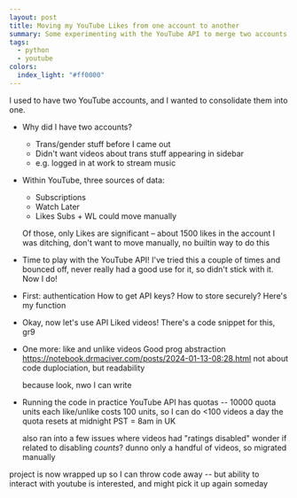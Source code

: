 ```yaml
---
layout: post
title: Moving my YouTube Likes from one account to another
summary: Some experimenting with the YouTube API to merge two accounts into one.
tags: 
  - python
  - youtube
colors:
  index_light: "#ff0000"
---
```

I used to have two YouTube accounts, and I wanted to consolidate them into one.

* Why did I have two accounts?
  * Trans/gender stuff before I came out
  * Didn't want videos about trans stuff appearing in sidebar
  * e.g. logged in at work to stream music

* Within YouTube, three sources of data:
  * Subscriptions
  * Watch Later
  * Likes
  Subs + WL could move manually
  
  Of those, only Likes are significant – about 1500 likes in the account I was ditching, don't want to move manually, no builtin way to do this

* Time to play with the YouTube API!
  I've tried this a couple of times and bounced off, never really had a good use for it, so didn't stick with it. Now I do!

* First: authentication
  How to get API keys? How to store securely?
  Here's my function

* Okay, now let's use API
  Liked videos!
  There's a code snippet for this, gr9
  
* One more: like and unlike videos
  Good prog abstraction
  https://notebook.drmaciver.com/posts/2024-01-13-08:28.html
  not about code duplociation, but readability
  
  because look, nwo I can write
  
* Running the code in practice
  YouTube API has quotas -- 10000 quota units
  each like/unlike costs 100 units, so I can do <100 videos a day
  the quota resets at midnight PST = 8am in UK

  also ran into a few issues where videos had "ratings disabled"
  wonder if related to disabling *counts*?
  dunno
  only a handful of videos, so migrated manually
  
project is now wrapped up so I can throw code away -- but ability to interact with youtube is interested, and might pick it up again someday